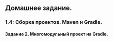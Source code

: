 ## Домашнее задание.

### 1.4: Сборка проектов. Maven и Gradle.

#### Задание 2. Многомодульный проект на Gradle.
